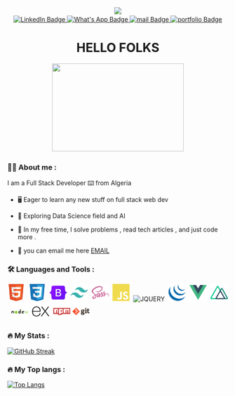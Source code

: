 <div id="header" align="center">
  <img src="https://media.giphy.com/media/IpeYSEZshTefe/giphy.gif" width="200"/>

</div>
<div id="badges" align="center">
  <a href="https://www.linkedin.com/in/khalil-t-19aa42191/">
    <img src="https://img.shields.io/badge/LinkedIn-blue?style=for-the-badge&logo=linkedin&logoColor=white" alt="LinkedIn Badge"/>
    
  </a>
   <a href="https://api.whatsapp.com/send?phone=213556494875&text=hello%20nice%20to%20hear%20that%20you%20want%20text%20me%20">
    <img src="https://img.shields.io/badge/whatsapp-green?style=for-the-badge&logo=whatsapp&logoColor=white" alt="What's App Badge"/>
  </a>
   <a href="mailto:khalil.1@aol.com">
    <img src="https://img.shields.io/badge/email-white?style=for-the-badge&logo=mail&logoColor=black" alt="mail Badge"/>
  </a>
   <a href="https://khalil-tahraoui.netlify.app/">
    <img src="https://img.shields.io/badge/portfolio-black?style=for-the-badge&logo=portfolio&logoColor=white" alt="portfolio Badge"/>
  </a>
  </div>
  
  


  
  <h1 align='center'>
HELLO FOLKS
  
</h1>
<div align="center">
<img src="https://media.giphy.com/media/xT9IgzoKnwFNmISR8I/giphy.gif" width="300" height ="200"/>
</div>




### :man_technologist:  About me :
I am a Full Stack Developer :keyboard: from Algeria 

- :desktop_computer: Eager to learn any new stuff on full stack web dev

- :flashlight: Exploring Data Science field and AI

- :large_blue_diamond: In my free time, I solve problems , read tech articles , and just code more .

- :email: you can email me here <a href="mailto:khalil.1@aol.com"> EMAIL </a>

### :hammer_and_wrench: Languages and Tools :

<div>
  <img src="https://github.com/devicons/devicon/blob/master/icons/html5/html5-original.svg" title="HTML5" alt="HTML5" width="40" height="40"/>&nbsp;
  <img src="https://github.com/devicons/devicon/blob/master/icons/css3/css3-original.svg" title="CSS3" alt="CSS3" width="40" height="40"/>&nbsp;
  <img src="https://github.com/devicons/devicon/blob/master/icons/bootstrap/bootstrap-original.svg" title="Bootstrap" alt="Bootstrap" width="40" height="40"/>&nbsp;
  <img src="https://github.com/devicons/devicon/blob/master/icons/tailwindcss/tailwindcss-plain.svg" title="TailwindCSS" alt="TailwindCSS" width="40" height="40"/>&nbsp;
  <img src="https://github.com/devicons/devicon/blob/master/icons/sass/sass-original.svg" title="SASS" alt="SASS" width="40" height="40"/>&nbsp;
  <img src="https://github.com/devicons/devicon/blob/master/icons/javascript/javascript-plain.svg" title="JavaScript" alt="JavaScript " width="40" height="40"/>&nbsp;
  <img src="https://cdn.worldvectorlogo.com/logos/gsap-greensock.svg"  title="JQUERY" alt="JQUERY" width="40" height="40"/>&nbsp;
  <img src="https://github.com/devicons/devicon/blob/master/icons/jquery/jquery-original.svg"  title="JQUERY" alt="JQUERY" width="40" height="40"/>&nbsp;
  <img src="https://github.com/devicons/devicon/blob/master/icons/vuejs/vuejs-original.svg" title="VUEJS" alt="VueJS" width="40" height="40"/>&nbsp;
  <img src="https://github.com/devicons/devicon/blob/master/icons/nuxtjs/nuxtjs-original.svg" title="NuxtJS" alt="NuxtJS" width="40" height="40"/>&nbsp;
  <img src="https://github.com/devicons/devicon/blob/master/icons/nodejs/nodejs-original-wordmark.svg" title="NodeJS" alt="NodeJS" width="40" height="40"/>&nbsp;
  <img src="https://github.com/devicons/devicon/blob/master/icons/express/express-original.svg" title="Express" alt="express" width="40" height="40"/>&nbsp;
  <img src="https://github.com/devicons/devicon/blob/master/icons/npm/npm-original-wordmark.svg" title="Git" **alt="Git" width="40" height="40"/>
  <img src="https://github.com/devicons/devicon/blob/master/icons/git/git-original-wordmark.svg" title="Git" **alt="Git" width="40" height="40"/>
</div>


### :fire: My Stats :

[![GitHub Streak](http://github-readme-streak-stats.herokuapp.com?user=computerGuy11&theme=dark&background=000000)](https://git.io/streak-stats)

### :fire: My Top langs :
[![Top Langs](https://github-readme-stats.vercel.app/api/top-langs/?username=computerGuy11&layout=compact&theme=vision-friendly-dark)](https://github.com/anuraghazra/github-readme-stats)



